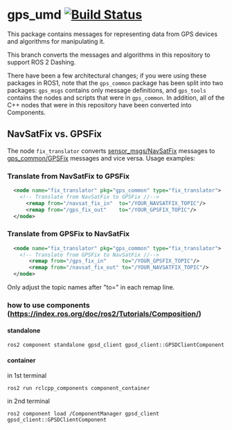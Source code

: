 gps_umd [![Build Status](https://travis-ci.org/swri-robotics/gps_umd.svg?branch=dashing-devel)](https://travis-ci.org/swri-robotics/gps_umd)
=======

This package contains messages for representing data from GPS devices and algorithms for manipulating it.

This branch converts the messages and algorithms in this repository to support ROS 2 Dashing.

There have been a few architectural changes; if you were using these packages in ROS1, note that the `gps_common` package has been split into two packages: `gps_msgs` contains only message definitions, and `gps_tools` contains the nodes and scripts that were in `gps_common`.  In addition, all of the C++ nodes that were in this repository have been converted into Components.

NavSatFix vs. GPSFix
--------------------

The node `fix_translator` converts [sensor_msgs/NavSatFix](http://docs.ros.org/api/sensor_msgs/html/msg/NavSatFix.html) messages to [gps_common/GPSFix](http://docs.ros.org/api/gps_common/html/msg/GPSFix.html) messages and vice versa. Usage examples:

### Translate from NavSatFix to GPSFix

```xml
  <node name="fix_translator" pkg="gps_common" type="fix_translator">
    <!-- Translate from NavSatFix to GPSFix //-->
      <remap from="/navsat_fix_in"  to="/YOUR_NAVSATFIX_TOPIC"/>
      <remap from="/gps_fix_out"    to="/YOUR_GPSFIX_TOPIC"/>
  </node>
```


### Translate from GPSFix to NavSatFix

```xml
  <node name="fix_translator" pkg="gps_common" type="fix_translator">
    <!-- Translate from GPSFix to NavSatFix //-->
       <remap from="/gps_fix_in"     to="/YOUR_GPSFIX_TOPIC"/>
       <remap from="/navsat_fix_out" to="/YOUR_NAVSATFIX_TOPIC"/>
  </node>
```

Only adjust the topic names after "to=" in each remap line.


### how to use components (https://index.ros.org/doc/ros2/Tutorials/Composition/)

#### standalone

```
ros2 component standalone gpsd_client gpsd_client::GPSDClientComponent
```

#### container

in 1st terminal
```
ros2 run rclcpp_components component_container
```

in 2nd terminal
```
ros2 component load /ComponentManager gpsd_client gpsd_client::GPSDClientComponent
```